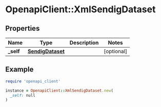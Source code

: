 # OpenapiClient::XmlSendigDataset

## Properties

| Name | Type | Description | Notes |
| ---- | ---- | ----------- | ----- |
| **_self** | [**SendigDataset**](SendigDataset.md) |  | [optional] |

## Example

```ruby
require 'openapi_client'

instance = OpenapiClient::XmlSendigDataset.new(
  _self: null
)
```


